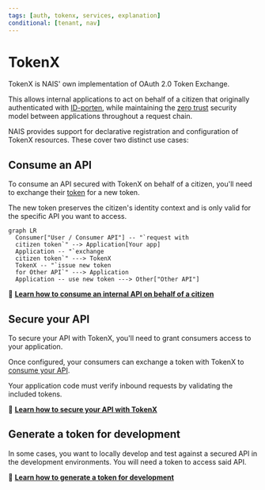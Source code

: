 ```yaml
---
tags: [auth, tokenx, services, explanation]
conditional: [tenant, nav]
---
```


# TokenX

TokenX is NAIS' own implementation of OAuth 2.0 Token Exchange.

This allows internal applications to act on behalf of a citizen that originally authenticated with [ID-porten](../idporten/README.md),
while maintaining the [zero trust](../../workloads/explanations/zero-trust.md) security model between applications throughout a request chain.

NAIS provides support for declarative registration and configuration of TokenX resources.
These cover two distinct use cases:

## Consume an API

To consume an API secured with TokenX on behalf of a citizen, you'll need to exchange their [token](../explanations/README.md#tokens) for a new token.

The new token preserves the citizen's identity context and is only valid for the specific API you want to access.

```mermaid
graph LR
  Consumer["User / Consumer API"] -- "`request with
  citizen token`" --> Application[Your app]
  Application -- "`exchange
  citizen token`" ---> TokenX
  TokenX -- "`issue new token
  for Other API`" ---> Application
  Application -- use new token ---> Other["Other API"]
```

:dart: [**Learn how to consume an internal API on behalf of a citizen**](how-to/consume.md)

## Secure your API

To secure your API with TokenX, you'll need to grant consumers access to your application.

Once configured, your consumers can exchange a token with TokenX to [consume your API](#consume-an-api).

Your application code must verify inbound requests by validating the included tokens.

:dart: [**Learn how to secure your API with TokenX**](how-to/secure.md)

## Generate a token for development

In some cases, you want to locally develop and test against a secured API in the development environments.
You will need a token to access said API.

:dart: [**Learn how to generate a token for development**](how-to/generate.md)
